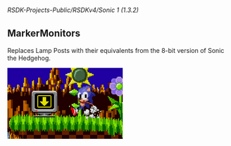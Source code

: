 ###### RSDK-Projects-Public/RSDKv4/Sonic 1 (1.3.2)
## MarkerMonitors

Replaces Lamp Posts with their equivalents from the 8-bit version of Sonic the Hedgehog.

![Image of the RSDK Mod!](Assets/MarkerMonitorS1.png)